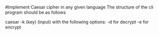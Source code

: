 #Implement Caesar cipher in any given language
The structure of the cli program should be as follows

caesar -k (key) (input)
with the following options:
-d for decrypt 
-e for encrypt
